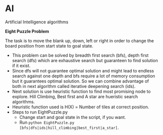 # AI
Artificial Intelligence algorithms

**Eight Puzzle Problem**

The task is to move the blank up, down, left or right in order to change the board position from start state to goal state.
- This problem can be solved by breadth first search (bfs), depth first search (dfs) which are exhaustive search but guaranteen to find solution if it exist.
- Since dfs will not guarantee optimal solution and might lead to endless search against one depth and bfs require a lot of memory consumption but it guarantees optimal solution. So we can combine advantage of both in next algorithm called iterative deepening search (ids).
- Next solution is use heuristic function to find most promising node to explore. Hill Climbing, Best first and A star are hueristic search algorithms.
- Heuristic function used is H(X) = Number of tiles at correct position.
- Steps to run EightPuzzle.py 
  - Change start and goal state in the script, if you want.
  - Run `python EightPuzzle.py [bfs|dfs|ids|hill_climbing|best_first|a_star]`.

